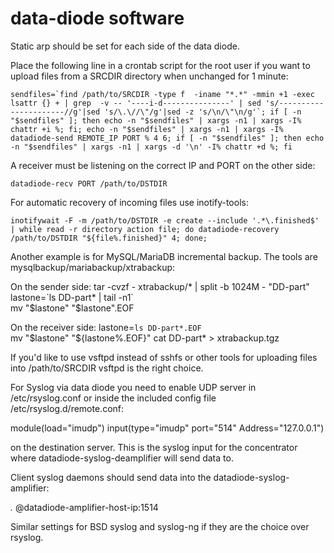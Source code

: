 # data-diode software

Static arp should be set for each side of the data diode.

Place the following line in a crontab script for the root user if you want to upload files from a SRCDIR directory when unchanged for 1 minute:

	sendfiles=`find /path/to/SRCDIR -type f  -iname "*.*" -mmin +1 -exec lsattr {} + | grep  -v -- '----i-d---------------' | sed 's/----------------------//g'|sed 's/\.\//\"/g'|sed -z 's/\n/\"\n/g'`; if [ -n "$sendfiles" ]; then echo -n "$sendfiles" | xargs -n1 | xargs -I% chattr +i %; fi; echo -n "$sendfiles" | xargs -n1 | xargs -I% datadiode-send REMOTE_IP PORT % 4 6; if [ -n "$sendfiles" ]; then echo -n "$sendfiles" | xargs -n1 | xargs -d '\n' -I% chattr +d %; fi 

A receiver must be listening on the correct IP and PORT on the other side:

	datadiode-recv PORT /path/to/DSTDIR 

For automatic recovery of incoming files use inotify-tools:

	inotifywait -F -m /path/to/DSTDIR -e create --include '.*\.finished$' | while read -r directory action file; do datadiode-recovery /path/to/DSTDIR "${file%.finished}" 4; done; 


Another example is for MySQL/MariaDB incremental backup. The tools are mysqlbackup/mariabackup/xtrabackup:

On the sender side:
	tar -cvzf - xtrabackup/* | split -b 1024M - "DD-part" 
	lastone=\`ls DD-part* | tail -n1\`  
	mv "$lastone" "$lastone".EOF 

On the receiver side:
	lastone=`ls DD-part*.EOF`  
	mv "$lastone" "${lastone%.EOF}" 
	cat DD-part* > xtrabackup.tgz 

If you'd like to use vsftpd instead of sshfs or other tools for uploading files into /path/to/SRCDIR vsftpd is the right choice.

For Syslog via data diode you need to enable UDP server in /etc/rsyslog.conf or inside the included config file /etc/rsyslog.d/remote.conf:

module(load="imudp")
input(type="imudp" port="514" Address="127.0.0.1")

on the destination server. This is the syslog input for the concentrator where datadiode-syslog-deamplifier will send data to. 

Client syslog daemons should send data into the datadiode-syslog-amplifier:

*.* @datadiode-amplifier-host-ip:1514

 Similar settings for BSD syslog and syslog-ng if they are the choice over rsyslog.
